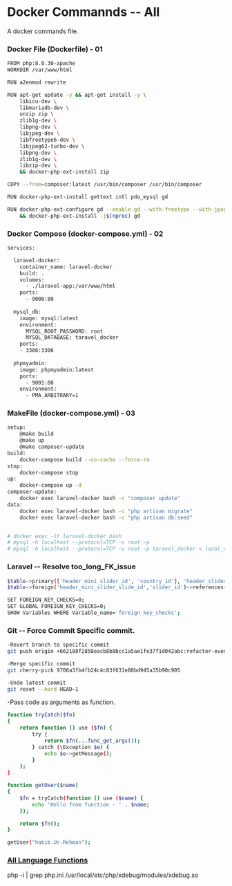
# Docker Commannds -- All

A docker commands file.

### Docker File (Dockerfile) - 01
```bash
FROM php:8.0.30-apache
WORKDIR /var/www/html

RUN a2enmod rewrite

RUN apt-get update -y && apt-get install -y \
    libicu-dev \
    libmariadb-dev \
    unzip zip \
    zlib1g-dev \
    libpng-dev \
    libjpeg-dev \
    libfreetype6-dev \
    libjpeg62-turbo-dev \
    libpng-dev \
    zlib1g-dev \
    libzip-dev \
    && docker-php-ext-install zip

COPY --from=composer:latest /usr/bin/composer /usr/bin/composer

RUN docker-php-ext-install gettext intl pdo_mysql gd

RUN docker-php-ext-configure gd --enable-gd --with-freetype --with-jpeg \
    && docker-php-ext-install -j$(nproc) gd
```

### Docker Compose (docker-compose.yml) - 02
```bash
services:

  laravel-docker:
    container_name: laravel-docker
    build: .
    volumes:
      - ./laravel-app:/var/www/html
    ports:
      - 9000:80
  
  mysql_db:
    image: mysql:latest
    environment:
      MYSQL_ROOT_PASSWORD: root
      MYSQL_DATABASE: taravel_docker
    ports:
    - 3306:3306
  
  phpmyadmin:
    image: phpmyadmin:latest
    ports:
      - 9001:80
    environment:
      - PMA_ARBITRARY=1
```
### MakeFile (docker-compose.yml) - 03
```bash
setup:
	@make build
	@make up 
	@make composer-update
build:
	docker-compose build --no-cache --force-rm
stop:
	docker-compose stop
up:
	docker-compose up -d
composer-update:
	docker exec laravel-docker bash -c "composer update"
data:
	docker exec laravel-docker bash -c "php artisan migrate"
	docker exec laravel-docker bash -c "php artisan db:seed"


# docker exec -it laravel-docker bash
# mysql -h localhost --protocol=TCP -u root -p
# mysql -h localhost --protocol=TCP -u root -p taravel_docker < local_dbname
```


### Laravel -- Resolve too_long_FK_issue
```bash
$table->primary(['header_mini_slider_id', 'country_id'], 'header_slider_id_country_id');
$table->foreign('header_mini_slider_slide_id','slider_id')->references('id')->on('header_mini_slider_slides');

SET FOREIGN_KEY_CHECKS=0;
SET GLOBAL FOREIGN_KEY_CHECKS=0;
SHOW Variables WHERE Variable_name='foreign_key_checks';
```
### Git -- Force Commit Specific commit.
```bash
-Revert branch to specific commit
git push origin +662188f2858eacb8b8bcc1a5ae1fe37f1d042abc:refactor-event-module

-Merge specific commit
git cherry-pick 9706a3fb4fb24c4c83f631e80bd945a35b90c905

-Undo latest commit
git reset --hard HEAD~1
```
-Pass code as arguments as function.
```bash
function tryCatch($fn)
{
    return function () use ($fn) {
        try {
            return $fn(...func_get_args());
        } catch (\Exception $e) {
            echo $e->getMessage();
        }
    };
}

function getUser($name)
{
    $fn = tryCatch(function () use ($name) {
        echo 'Hello from function - ' . $name;
    });

    return $fn();
}

getUser("habib.Ur.Rehman");
```
### [All Language Functions](https://overapi.com/git)

php -i | grep php.ini
/usr/local/etc/php/xdebug/modules/xdebug.so
